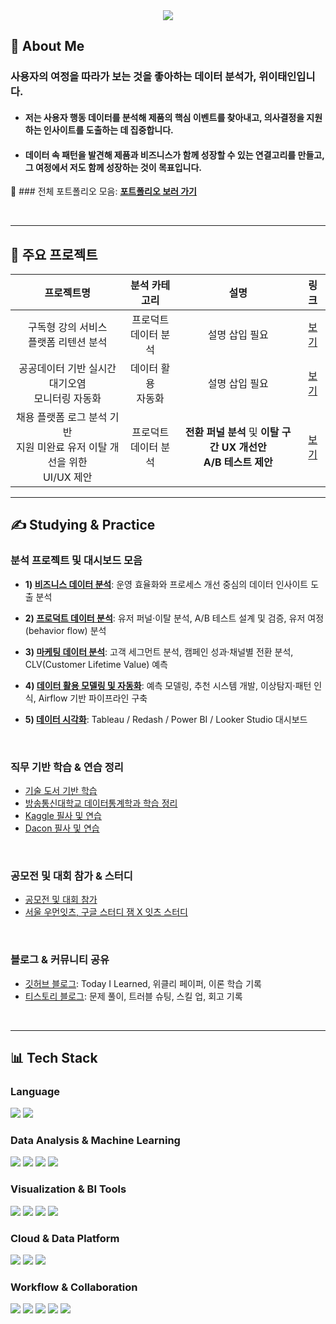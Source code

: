<!-- Header -->
<div align="center">
  <img src="https://capsule-render.vercel.app/api?type=waving&color=gradient&height=280&section=header&text=안녕하세요,%20데이터%20분석가%20위이태인입니다!&fontSize=35&fontAlignY=40" />
</div>

<!-- Body -->
<div>

## 👋 About Me

### 사용자의 여정을 따라가 보는 것을 좋아하는 데이터 분석가, 위이태인입니다.  
- #### 저는 사용자 행동 데이터를 분석해 제품의 **핵심 이벤트**를 찾아내고, 의사결정을 지원하는 인사이트를 도출하는 데 집중합니다.
- #### 데이터 속 패턴을 발견해 **제품과 비즈니스가 함께 성장**할 수 있는 연결고리를 만들고, 그 여정에서 저도 함께 성장하는 것이 목표입니다.

📌 ### 전체 포트폴리오 모음: [**포트폴리오 보러 가기**](https://github.com/TildaWi/Portfolio_wileetaein)

<br/>

---

## 📁 주요 프로젝트

| 프로젝트명 | 분석 카테고리 | 설명 | 링크 |
|:----------:|:-------------:|:-----:|:----:|
| 구독형 강의 서비스<br/>플랫폼 리텐션 분석 | 프로덕트<br/>데이터 분석 | 설명 삽입 필요 | [보기]() |
| 공공데이터 기반 실시간 대기오염<br/>모니터링 자동화 | 데이터 활용<br/>자동화 | 설명 삽입 필요 | [보기](https://github.com/TildaWi/air-quality-data-pipeline-project) |
| 채용 플랫폼 로그 분석 기반<br/>지원 미완료 유저 이탈 개선을 위한<br/>UI/UX 제안 | 프로덕트<br/>데이터 분석 | **전환 퍼널 분석** 및 **이탈 구간 UX 개선안** <br/> **A/B 테스트 제안** | [보기](https://github.com/TildaWi/job_funnel_dropoff_project) |

---

## ✍️ Studying & Practice

### 분석 프로젝트 및 대시보드 모음

- **1) [비즈니스 데이터 분석](https://github.com/TildaWi/business-data-analysis)**: 운영 효율화와 프로세스 개선 중심의 데이터 인사이트 도출 분석  

- **2) [프로덕트 데이터 분석](https://github.com/TildaWi/product-data-analysis)**: 유저 퍼널·이탈 분석, A/B 테스트 설계 및 검증, 유저 여정(behavior flow) 분석  

- **3) [마케팅 데이터 분석](https://github.com/TildaWi/marketing-data-analysis)**: 고객 세그먼트 분석, 캠페인 성과·채널별 전환 분석, CLV(Customer Lifetime Value) 예측 

- **4) [데이터 활용 모델링 및 자동화](https://github.com/TildaWi/data-modeling-automation)**: 예측 모델링, 추천 시스템 개발, 이상탐지·패턴 인식, Airflow 기반 파이프라인 구축  

- **5) [데이터 시각화](https://github.com/TildaWi/data-visualization)**: Tableau / Redash / Power BI / Looker Studio 대시보드

<br/>

### 직무 기반 학습 & 연습 정리

- [기술 도서 기반 학습](https://github.com/TildaWi/learning_technical_books)
- [방송통신대학교 데이터통계학과 학습 정리](https://github.com/TildaWi/learning_technical_books)
- [Kaggle 필사 및 연습](https://github.com/TildaWi/kaggle-pratice-contest)
- [Dacon 필사 및 연습](https://github.com/TildaWi/dacon-pratice-contest)
<!--- [Cosera 학습 정리](https://github.com/TildaWi/learning_technical_books)-->

<br/>

### 공모전 및 대회 참가 & 스터디 

- [공모전 및 대회 참가](https://github.com/TildaWi/contest)
- [서울 우먼잇츠, 구글 스터디 잼 X 잇츠 스터디](https://github.com/TildaWi/seoul_women_its_study_4th)

<br/>

### 블로그 & 커뮤니티 공유

- [깃허브 블로그](https://tildawi.github.io/): Today I Learned, 위클리 페이퍼, 이론 학습 기록
- [티스토리 블로그](https://tildawi.tistory.com/): 문제 풀이, 트러블 슈팅, 스킬 업, 회고 기록
  
<br/>

---

## 📊 Tech Stack

### Language    
<img src="https://img.shields.io/badge/Python-3776AB?style=flat-square&logo=Python&logoColor=white"/>
<img src="https://img.shields.io/badge/SQL-4479A1?style=flat-square&logo=MySQL&logoColor=white"/>

<br/>

### Data Analysis & Machine Learning  
<img src="https://img.shields.io/badge/Pandas-150458?style=flat-square&logo=pandas&logoColor=white"/>
<img src="https://img.shields.io/badge/Numpy-013243?style=flat-square&logo=numpy&logoColor=white"/>
<img src="https://img.shields.io/badge/Scikit--Learn-F7931E?style=flat-square&logo=scikit-learn&logoColor=white"/>
<img src="https://img.shields.io/badge/XGBoost-FF6600?style=flat-square&logo=xgboost&logoColor=white"/>

<br/>

### Visualization & BI Tools  
<img src="https://img.shields.io/badge/Tableau-E97627?style=flat-square&logo=Tableau&logoColor=white"/>
<img src="https://img.shields.io/badge/Power%20BI-F2C811?style=flat-square&logo=PowerBI&logoColor=white"/>
<img src="https://img.shields.io/badge/Looker%20Studio-4285F4?style=flat-square&logo=Looker&logoColor=white"/>
<img src="https://img.shields.io/badge/Redash-FF5C57?style=flat-square&logo=redash&logoColor=white"/>

<br/>

### Cloud & Data Platform  
<img src="https://img.shields.io/badge/Google%20Cloud-4285F4?style=flat-square&logo=google-cloud&logoColor=white"/>
<img src="https://img.shields.io/badge/BigQuery-669DF6?style=flat-square&logo=google-cloud&logoColor=white"/>
<img src="https://img.shields.io/badge/Cloud%20Storage-F9AB00?style=flat-square&logo=google-cloud&logoColor=white"/>

<br/>

### Workflow & Collaboration  
<img src="https://img.shields.io/badge/Airflow-017CEE?style=flat-square&logo=apache-airflow&logoColor=white"/>
<img src="https://img.shields.io/badge/Slack-4A154B?style=flat-square&logo=Slack&logoColor=white"/>
<img src="https://img.shields.io/badge/Notion-000000?style=flat-square&logo=Notion&logoColor=white"/>
<img src="https://img.shields.io/badge/Jira-0052CC?style=flat-square&logo=Jira&logoColor=white"/>
<img src="https://img.shields.io/badge/GitHub-181717?style=flat-square&logo=GitHub&logoColor=white"/>

<br/>

</div>
